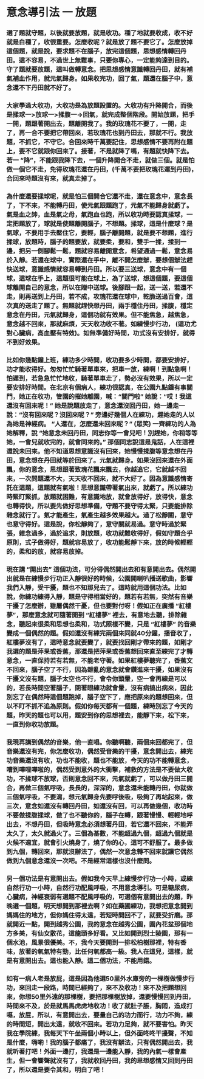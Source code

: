# 意念導引法 一 放題

### 選了題就守題，以後就要放題，就是收功。種了地就要收成，收不好就是白種了，收很重要。怎麼收呢？就是放了題不要它了。怎麼放掉這個題，就是說，要求題不在腦子，放完這個題，思想感情轉回丹田。這不容易，不過世上無難事，只要你專心，一定能夠達到目的。守了題就要放題，這叫做轉意念。把思想感情意識轉回丹田，就有補氣補血作用，就元氣歸身。如果收完功，回了氣，題還在腦子中，意念還不下丹田就不好了。

### 大家學過大收功，大收功是為放題設置的。大收功有升降開合，而後是揉球一>放球一>揉腹一→回氣，就完成整個階段。開始放題，把手一開，題跟著開出去，題離開我了。我的玫瑰花不要了，一開，走了，再一合不要把它帶回來，若玫瑰花也到丹田去，那就不行。我放題，不抓它，不守它。合回來時千萬要記住，思想感情不要再附在題上，要不它就跟你回來了。接著，不是就降了嗎，有題就快降下去。若一 “降”，不能跟我降下去，一個升降開合不走，就做三個。就是怕做一個它不走，免得玫瑰花還在丹田，(千萬不要把玫瑰花運到丹田)，合回來時題沒有來，就真走掉了。

### 為什麼還要揉球呢，就是怕三個開合它還不走，還在意念中，意念長了，下不來，不能轉丹田，使元氣跟題跑了，元氣不能歸身就虧了。氣是血之帥，血是氣之母，氣跑血也跑，所以收功時要認真揉球，一定把題放了，球就是使題離開腦子，不想題。揉球，這是什麼球？是氣球，不要用手去壓住它，要輕，腦子離開題，就是要不想題，進行揉球，放題時，腦子的題要放，就要柔，要和，雙手一揉，揉到一邊，把另一側腳鬆一鬆，題就容易離開意念，希望通過一鬆，意念易於入靜。若還在球中，實際還在手中，離不開怎麼辦，要想個辦法趕快送球，意識感情就容易轉到丹田。所以要三送球，意念中有一個球，這球在手上，這題很可能在球上，為了送球，想這個題，要這個球離開自己的意念，所以在贈中送球。後腳跟一起，送一送，若還不走，則再送到上丹田，若不成，攻瑰花還在球中，乾脆送過百會，這次真的送走了題了。無題就趕快想丹田，兩手穩住丹田，揉腹，穩定意念在丹田，元氣就歸身，這個功就有效果。但不能焦急，越焦急，意念越不回來，那就麻煩，天天收功收不著。如練慢步行功， (這功尤對心臟病，高血壓有特效)。如無準備好時間，功式沒有安排好，就得不到好效果。

### 比如你幾點鐘上班，練功多少時間，收功要多少時間，都要安排好，功才能收得好。匆匆忙忙騎著單車來，把車一放，練啊！到點急啊！怕遲到，若急急忙忙地收，騎著單車走了，勢必沒有效果，所以一定要安排好時間。在北京有個病人，練功很認真，在公園九點鐘有事關門，她正在收功，管園的摧她離園，喊：“關門啦”  她說：“哎！我這還沒有回來呢！” 她是說題放走了，意念還沒回丹田，她一邊走一說：“沒有回來呢？沒回來呢？” 旁邊好幾個人在練功，趕她走的人以為她是神經病。 “人還在，怎麼還未回來呢？” (眾笑) 一齊練功的人為她解釋，說 “她意念未回丹田，同志你等一會兒吧！別趕她，你稍等等她，一會兒就收完的，就會同來的。” 那個同志說這是鬼話，人在這裡還說未回來。他不知道思想意識沒有回來，她慢慢揉腹等意念想在丹田，意念想在丹田就等於回來了。元氣就歸身。如果沒回來還在外面飄，你的意念，思想跟著致瑰花飄來飄去，你越追它，它就越不回來，一次問題還不大，天天收不回來，就不大好了。因為意識感情寄託在這題，這題就有氣啦！思想意識帶著氣出來，就虧了。所以練功時緊盯緊抓，放題就困難，有意識地放，就會放得好，放得快，意念也轉得快，所以要先做好思想準備，守題不要守得太緊，只要能排除雜念就行了。氣才能產生，氣產生越多效果越大。過了松靜關，意守也意守得好。這是說，你松靜夠了，意守關就易過。意守時過於緊張，雜念過多，過於追求，則放題，收功就難收得好，假如守題合乎原則，式子做得好，題就容易放了，收功能鬆靜下來，放的時候輕輕的，柔和的放，就容易放掉。

### 現在講 “開出去” 這個功法，可分得偶然開出去和有意開出去。偶然開出就是在練慢步行功正入靜很好的時候，公園開喇叭播送歌曲，影響我們入靜，受干擾，題也不知那兒去了。這時就用這個功法。比如說，你練功練得入靜，題是守得相當好的，題若有若無，突然有音樂干擾了怎麼辦，雖屬偶然干憂，但也要對付呀！假如正在廣播 “紅樓夢”，那麼意念就可隨著開到 “紅樓夢” 裡去，有意地去聽，排除雜念，聽起來很柔和思想也柔和，功式照樣不變，只是 “紅樓夢” 的音樂變成一個偶然的題。假如還沒有練完兩個來同就40分鐘，播音收了，紅樓夢沒有了，這時意念就要變了，就要找回剛才帶來的題，如剛才我選的題是萍果或香蕉，那還是把萍果或香蕉想回來直至練完了才轉意念，一直保持若有若無，不能老守著。如果紅樓夢聽完了，香蕉文不回來，腦子空了不行，因為雜亂的意念就會鑽進來干擾，如果沒有干擾文沒有題，腦子太空也不行，會令你頭暈，空一會再練是可以的，若長時間空著腦子，閉著眼練功就會暈，沒有病搞出病來，因此別忘了在偶然時這個題跑掉，腦子空下了，應把原來的題想回來，但以不盯不抓不追為原則。假如你每天都有一個題，練時別忘了今天的題，昨天的題也可以用，題安到你的思想裡去，能靜下來，松下來，一直到你收功放題。

### 我現再講到偶然的音樂，他一直唱。你聽啊聽，兩個來回都完了，但音樂還沒有完，你怎麼收功，偶然受音樂的干擾，意念開出去，練完功音樂還沒有收，功也不能收，題也不能放，今天的功不能轉意念，嘈到嘩哩嘩啦的，偶然受到意外的大衝擊，補救的方法是不要做大收功，不揉球不放球，否則意念回不來，元氣就虧了，可以做丹田三開合，再做三個氣呼吸，長長的，深深的，意念還未能轉丹田，你就做三個氣呼吸，不要瀉，想元氣歸身先要呼後吸，吸夠了再站起來，做三次，意念如還沒有轉回丹田，如還沒有回，可以再做幾個，收功時不要做揉腹揉球，做了也不聽你的，腦子在轉，跟著慢慢、輕輕地呼出去，不想丹田，但吸時意念必須想著丹田，若它還不回來，不能弄太久了，太久就過火了。三個為基數，不能超過九個，超過九個就是火候不適宜，就會引火燒身了，燒了你的心，這可不舒服了。最多做到九個，轉回來，那就沒辦法了，偶然一次意念轉不回來就讓它偶然做到九個意念還沒一次吧。不是經常這樣也沒什麼問。

### 另一個功法是有意開出去。假如我今天早上練慢步行功一小時，或練自然行功一小時，自然行功配風呼吸，不用意念導引。可是糖尿病，心臟病，神經衰弱有選題不配風呼吸的，可選個有意開出去的題，昨晚選一個題，明天想開到那裡去啊？如在藥圃練功，我想把意念開到媽媽住的地方，但你媽住得太遠，若短時間回不了，就要受折磨。那就開近一點，開到越秀公園，我的意念在越秀公園，園內花盆那個地方多美，有仙女散花，這龍頭多好看。又比如開到烈士陵園，那有一個水池，風景很優美。不，我今天要開到一排松柏樹那裡，特有香味，放著的氧氣特有勁，比任何氧都高一級。我人在這兒，這樣，就是有意開出去。這也能入靜。這二個功法，不能用錯。

### 如有一病人老是放屁，這是因為他選50里外水庫旁的一棵樹做慢步行功，來回走一段路，時間已經夠了，來不及收功！來不及把題想回來，你想50里外遠的那棵樹，要把那棵樹放掉，還要慢慢回到丹田，時間來不及，於是就馬馬虎虎地收功！收了就肚子脹，胸悶，造成打嗝，放屁，所以，有意開出去，要量自己的功力而行，功力不夠，練的時間短，開出太遠，就收不回來。若功力足夠，就不要害怕。昨天我在學院練，我每天下午坐兩個小時以上，但外面咚咚干擾聲，不知是什麼，嗨喲！我的腦子都痛了，我沒有辦法，只有偶然開出去，我就听著打吧！外面一邊打，我還是一邊能入靜，我的內氣一樣會產生，但一會響聲就沒有了，我就收回丹田，我的思想感情又回到丹田了，所以還是要令其和，明白了吧！
